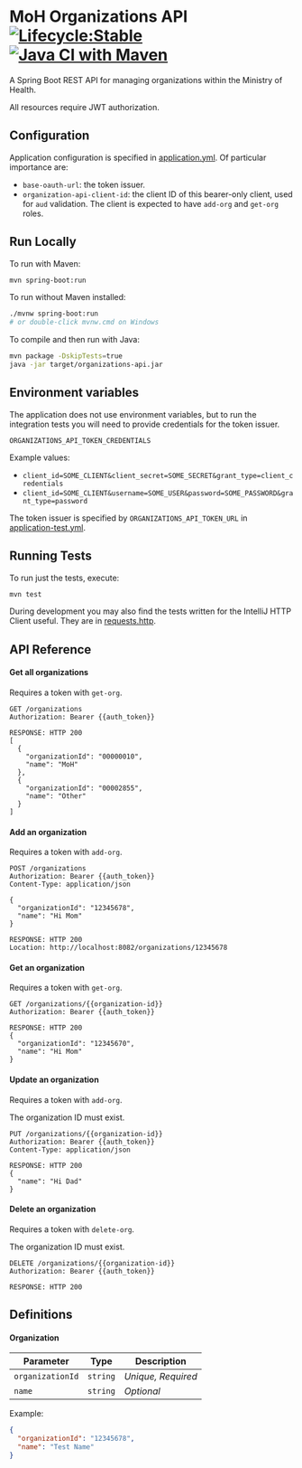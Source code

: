 # MoH Organizations API [![Lifecycle:Stable](https://img.shields.io/badge/Lifecycle-Stable-97ca00)](https://github.com/bcgov/repomountie/blob/master/doc/lifecycle-badges.md) [![Java CI with Maven](https://github.com/sharpedavid/organizations-api/actions/workflows/maven.yml/badge.svg)](https://github.com/sharpedavid/organizations-api/actions/workflows/maven.yml)

A Spring Boot REST API for managing organizations within the Ministry of Health.

All resources require JWT authorization.

## Configuration

Application configuration is specified in [application.yml](src/main/resources/application.yml). Of particular importance are:

* `base-oauth-url`: the token issuer.
* `organization-api-client-id`: the client ID of this bearer-only client, used for `aud` validation. The client is
  expected to have `add-org` and `get-org` roles.

## Run Locally

To run with Maven:

```bash
mvn spring-boot:run
```

To run without Maven installed:

```bash
./mvnw spring-boot:run
# or double-click mvnw.cmd on Windows
```

To compile and then run with Java:

```bash
mvn package -DskipTests=true
java -jar target/organizations-api.jar
```

## Environment variables

The application does not use environment variables, but to run the integration tests you will need to provide
credentials for the token issuer.

`ORGANIZATIONS_API_TOKEN_CREDENTIALS`

Example values:

* `client_id=SOME_CLIENT&client_secret=SOME_SECRET&grant_type=client_credentials`
* `client_id=SOME_CLIENT&username=SOME_USER&password=SOME_PASSWORD&grant_type=password`

The token issuer is specified by `ORGANIZATIONS_API_TOKEN_URL` in [application-test.yml](src/test/resources/application-test.yml).

## Running Tests

To run just the tests, execute:

```bash
mvn test
```

During development you may also find the tests written for the IntelliJ HTTP Client useful. They are in [requests.http](requests.http).

## API Reference

#### Get all organizations

Requires a token with `get-org`.

```http
GET /organizations
Authorization: Bearer {{auth_token}}

RESPONSE: HTTP 200
[
  {
    "organizationId": "00000010",
    "name": "MoH"
  },
  {
    "organizationId": "00002855",
    "name": "Other"
  }
]
```

#### Add an organization

Requires a token with `add-org`.

```http
POST /organizations
Authorization: Bearer {{auth_token}}
Content-Type: application/json

{
  "organizationId": "12345678",
  "name": "Hi Mom"
}

RESPONSE: HTTP 200
Location: http://localhost:8082/organizations/12345678
```

#### Get an organization

Requires a token with `get-org`.

```http
GET /organizations/{{organization-id}}
Authorization: Bearer {{auth_token}}

RESPONSE: HTTP 200
{
  "organizationId": "12345670",
  "name": "Hi Mom"
}
```

#### Update an organization

Requires a token with `add-org`.

The organization ID must exist.

```http
PUT /organizations/{{organization-id}}
Authorization: Bearer {{auth_token}}
Content-Type: application/json

RESPONSE: HTTP 200
{
  "name": "Hi Dad"
}
```

#### Delete an organization

Requires a token with `delete-org`.

The organization ID must exist.

```http
DELETE /organizations/{{organization-id}}
Authorization: Bearer {{auth_token}}

RESPONSE: HTTP 200
```

## Definitions

#### Organization

| Parameter        | Type     | Description            |
| ---------------- | -------- | ---------------------- |
| `organizationId` | `string` | _Unique, Required_     |
| `name`           | `string` | _Optional_             |

Example:

```json
{
  "organizationId": "12345678",
  "name": "Test Name"
}
```
